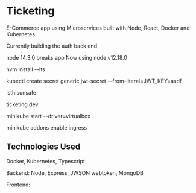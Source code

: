 # Ticketing

E-Commerce app using Microservices built with Node, React, Docker and Kubernetes

Currently building the auth back end

node 14.3.0 breaks app
Now using node v12.18.0

nvm install --lts

kubectl create secret generic jwt-secret --from-literal=JWT_KEY=asdf

isthisunsafe

ticketing.dev

minikube start --driver=virtualbox

minikube addons enable ingress

## Technologies Used

Docker, Kubernetes, Typescript

Backend: Node, Express, JWSON webtoken, MongoDB

Frontend:
